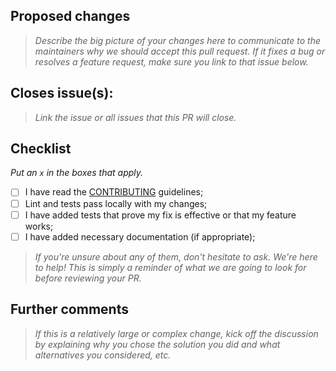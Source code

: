 ## Proposed changes

> _Describe the big picture of your changes here to communicate to the maintainers why we should accept this pull request._
> _If it fixes a bug or resolves a feature request, make sure you link to that issue below._

## Closes issue(s):

> _Link the issue or all issues that this PR will close._

## Checklist

_Put an `x` in the boxes that apply._

- [ ] I have read the [CONTRIBUTING](https://github.com/lucas-a-pelegrino/node-bloodboiler/blob/master/CONTRIBUTING.md) guidelines;
- [ ] Lint and tests pass locally with my changes;
- [ ] I have added tests that prove my fix is effective or that my feature works;
- [ ] I have added necessary documentation (if appropriate);

> _If you're unsure about any of them, don't hesitate to ask. We're here to help! This is simply a reminder of what we are going to look for before reviewing your PR._

## Further comments

> _If this is a relatively large or complex change, kick off the discussion by explaining why you chose the solution you did and what alternatives you considered, etc._
